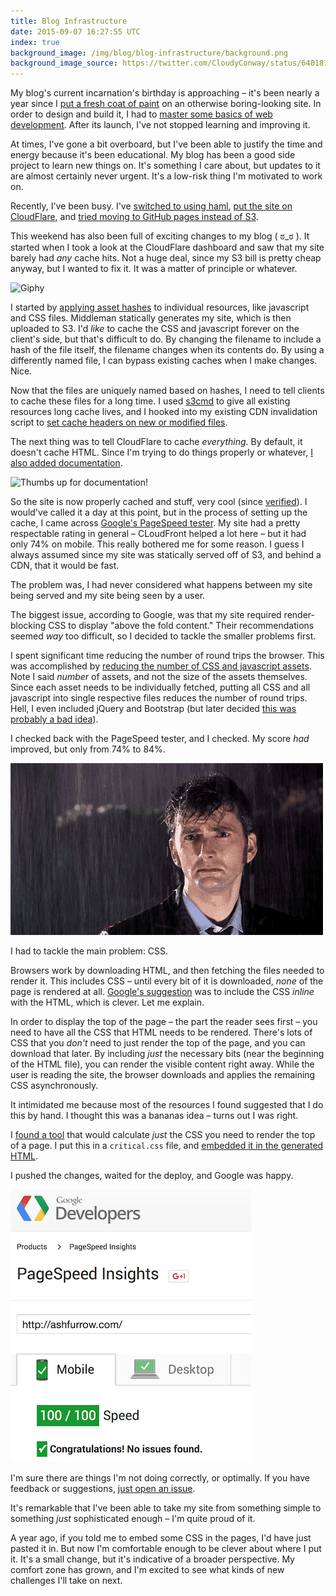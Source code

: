 ```yaml
---
title: Blog Infrastructure
date: 2015-09-07 16:27:55 UTC
index: true
background_image: /img/blog/blog-infrastructure/background.png
background_image_source: https://twitter.com/CloudyConway/status/640181721326059520
---
```


My blog's current incarnation's birthday is approaching – it's been nearly a year since I [put a fresh coat of paint](/blog/fresh-coat-of-paint/) on an otherwise boring-looking site. In order to design and build it, I had to [master some basics of web development](/blog/blog-transition-retrospective/). After its launch, I've not stopped learning and improving it.

At times, I've gone a bit overboard, but I've been able to justify the time and energy because it's been educational. My blog has been a good side project to learn new things on. It's something I care about, but updates to it are almost certainly never urgent. It's a low-risk thing I'm motivated to work on.

<!-- more -->

Recently, I've been busy. I've [switched to using haml](https://github.com/ashfurrow/blog/pull/124), [put the site on CloudFlare](https://github.com/ashfurrow/blog/pull/132), and [tried moving to GitHub pages instead of S3](https://github.com/ashfurrow/blog/tree/archive-gh-pages).

This weekend has also been full of exciting changes to my blog ( ಠ_ಠ ). It started when I took a look at the CloudFlare dashboard and saw that my site barely had *any* cache hits. Not a huge deal, since my S3 bill is pretty cheap anyway, but I wanted to fix it. It was a matter of principle or whatever.

![Giphy](http://media4.giphy.com/media/14uycovNIQpFf2/giphy.gif)

I started by [applying asset hashes](https://github.com/ashfurrow/blog/commit/77ae72d62b95d20055707f818a39b18715cab003) to individual resources, like javascript and CSS files. Middleman statically generates my site, which is then uploaded to S3. I'd _like_ to cache the CSS and javascript forever on the client's side, but that's difficult to do. By changing the filename to include a hash of the file itself, the filename changes when its contents do. By using a differently named file, I can bypass existing caches when I make changes. Nice. 

Now that the files are uniquely named based on hashes, I need to tell clients to cache these files for a long time. I used [s3cmd](https://github.com/s3tools/s3cmd) to give all existing resources long cache lives, and I hooked into my existing CDN invalidation script to [set cache headers on new or modified files](https://github.com/ashfurrow/blog/blob/78b0313fb131fb325f81dc60ad456cf1c69261a6/config.rb#L95-L105). 

The next thing was to tell CloudFlare to cache _everything_. By default, it doesn't cache HTML. Since I'm trying to do things properly or whatever, [I also added documentation](https://github.com/ashfurrow/blog/commit/eba80f4be5d3e33b83550a9441a291bc7a01b3d3#diff-04c6e90faac2675aa89e2176d2eec7d8R62). 

![Thumbs up for documentation!](http://media1.giphy.com/media/vtVpHbnPi9TLa/giphy.gif)

So the site is now properly cached and stuff, very cool (since [verified](https://twitter.com/ashfurrow/status/640877854478217216)). I would've called it a day at this point, but in the process of setting up the cache, I came across [Google's PageSpeed tester](https://developers.google.com/speed/pagespeed/insights/). My site had a pretty respectable rating in general – CLoudFront helped a lot here – but it had only 74% on mobile. This really bothered me for some reason. I guess I always assumed since my site was statically served off of S3, and behind a CDN, that it would be fast. 

The problem was, I had never considered what happens between my site being served and my site being seen by a user. 

The biggest issue, according to Google, was that my site required render-blocking CSS to display "above the fold content." Their recommendations seemed _way_ too difficult, so I decided to tackle the smaller problems first.

I spent significant time reducing the number of round trips the browser. This was accomplished by [reducing the number of CSS and javascript assets](https://github.com/ashfurrow/blog/commit/55a87af4381cbd38526e3dd38ec953446679e5f0). Note I said _number_ of assets, and not the size of the assets themselves. Since each asset needs to be individually fetched, putting all CSS and all javascript into single respective files reduces the number of round trips. Hell, I even included jQuery and Bootstrap (but later decided [this was probably a bad idea](https://github.com/ashfurrow/blog/commit/6371865b135fea464fc3233fb64027fce9ab4fe8)).

I checked back with the PageSpeed tester, and I checked. My score _had_ improved, but only from 74% to 84%. 

![Sadness](/img/blog/blog-infrastructure/sad.gif)

I had to tackle the main problem: CSS.

Browsers work by downloading HTML, and then fetching the files needed to render it. This includes CSS – until every bit of it is downloaded, _none_ of the page is rendered at all. [Google's suggestion](https://developers.google.com/speed/docs/insights/OptimizeCSSDelivery) was to include the CSS _inline_ with the HTML, which is clever. Let me explain. 

In order to display the top of the page – the part the reader sees first – you need to have all the CSS that HTML needs to be rendered. There's lots of CSS that you _don't_ need to just render the top of the page, and you can download that later. By including _just_ the necessary bits (near the beginning of the HTML file), you can render the visible content right away. While the user is reading the site, the browser downloads and applies the remaining CSS asynchronously.

It intimidated me because most of the resources I found suggested that I do this by hand. I thought this was a bananas idea – turns out I was right.

I [found a tool](https://jonassebastianohlsson.com/criticalpathcssgenerator/) that would calculate _just_ the CSS you need to render the top of a page. I put this in a `critical.css` file, and [embedded it in the generated HTML](https://github.com/ashfurrow/blog/commit/22eb6cb5d05e2aceb698c7e2ce5021272b7d1055#diff-b23996f3eeec7cadc058b2c068e47082R8). 

I pushed the changes, waited for the deploy, and Google was happy. 

![A perfect score.](/img/blog/blog-infrastructure/results.png)

I'm sure there are things I'm not doing correctly, or optimally. If you have feedback or suggestions, [just open an issue](https://github.com/ashfurrow/blog/issues/new).

It's remarkable that I've been able to take my site from something simple to something _just_ sophisticated enough – I'm quite proud of it. 

A year ago, if you told me to embed some CSS in the pages, I'd have just pasted it in. But now I'm comfortable enough to be clever about where I put it. It's a small change, but it's indicative of a broader perspective. My comfort zone has grown, and I'm excited to see what kinds of new challenges I'll take on next. 
